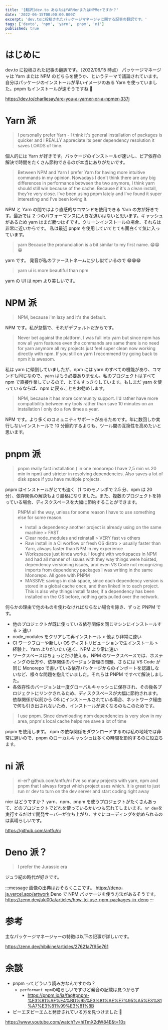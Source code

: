 ```yaml
---
title: '[翻訳]dev.to あなたはYARNerまたはNPMerですか？'
date: '2022-06-15T00:00:00.000Z'
excerpt: 'dev.toに投稿されたパッケージマネージャに関する記事の翻訳です。'
tags: ['devto', 'npm', 'yarn', 'pnpm', 'ni']
published: true
---
```


# はじめに

dev.to に投稿された記事の翻訳です。（2022/06/15 時点）
パッケージマネージャは Yarn または NPM のどちらを使うか、というテーマで議論されています。自分はパッケージのインストールが早いイメージのある Yarn を使っていました。pnpm もインストールが速そうですね 🤔

https://dev.to/charliesay/are-you-a-yarner-or-a-npmer-337j

# Yarn 派

> I personally prefer Yarn - I think it's general installation of packages is quicker and I REALLY appreciate its peer dependency resolution it saves LOADS of time.

個人的には Yarn が好きです。パッケージのインストールが速いし、ピア依存の解決で時間をたくさん節約できるのが本当にありがたいです。

> Between NPM and Yarn I prefer Yarn for having more intuitive commands in my opinion. Nowadays I don't think there are any big differences in performance between the two anymore, I think yarn should still win because of the cache. Because if it's a clean install, they're very close.
> I've been using pnpm lately and I've found it super interesting and I've been loving it.

NPM と Yarn の間ではより直感的なコマンドを使用できる Yarn の方が好きです。最近では 2 つのパフォーマンスに大きな違いはないと思います。キャッシュがあるため yarn はまだ勝つはずです。クリーンインストールの場合、それらは非常に近いからです。
私は最近 pnpm を使用していてとても面白くて気に入っています。

> yarn
> Because the pronunciation is a bit similar to my first name. 😁😁😁

yarn です。
発音が私のファーストネームに少し似ているので 😁😁😁

> yarn ui is more beautiful than npm

yarn の UI は npm より美しいです。

# NPM 派

> NPM, because i'm lazy and it's the default.

NPM です。私が怠惰で、それがデフォルトだからです。

> Never bet against the platform, I was full into yarn but since npm has now all yarn features even the commands are same there is no need for yarn anymore all my projects just feel super clean now working directly with npm. If you still on yarn I recommend try going back to npm it is awesom.

私は yarn に傾倒していましたが、npm には yarn のすべての機能があり、コマンドも同じなので、yarn はもう必要ありません。私のプロジェクトはすべて npm で直接作業しているので、とてもすっきりしています。もしまだ yarn を使っているならば、npm に戻ることをお勧めします。

> NPM, because it has more community support. I'd rather have more compatibility between my tools rather than save 10 minutes on an installation I only do a few times a year.

NPM です。より多くのコミュニティサポートがあるためです。年に数回しか実行しないインストールで 10 分節約するよりも、ツール間の互換性を高めたいと思います。

# pnpm 派

> pnpm really fast installation ( in one monorepo I have 2,5 min vs 20 min in npm) and stricter in resolving dependencies. Also saves a lot of disk space if you have multiple projects.

pnpm はインストールがとても速く（1 つのモノレポで 2.5 分、npm は 20 分）、依存関係の解決もより厳格になりました。また、複数のプロジェクトを持っている場合、ディスクスペースを大幅に節約することができます。

> PNPM all the way, unless for some reason I have to use something else for some reason.
>
> - Install a dependency another project is already using on the same machine > FAST
> - Clear node_modules and reinstall > VERY fast vs others
> - Raw install in a CI worflow or fresh OS distro > usually faster than Yarn, always faster than NPM in my experience
> - Workspaces just kinda works. I fought with workspaces in NPM and had all manner of issues with they way things were hoisted, dependency versioning issues, and even VS Code not recognizing imports from dependency packages I was writing in the same Monorepo. All gone with PNPM
> - MASSIVE savings in disk space, since each dependency version is stored in a global cache once, and then linked in to each project. This is also why things install faster, if a dependency has been installed on the OS before, nothing gets pulled over the network.

何らかの理由で他のものを使わなければならない場合を除き、ずっと PNPM です。

- 他のプロジェクトが既に使っている依存関係を同じマシンにインストールする > 速い
- node_modules をクリアして再インストール > 他より非常に速い
- CI ワークフローや新しい OS ディストリビューションで生インストール > 経験上、Yarn よりだいたい速く、NPM より常に速い
- ワークスペースはちょっとだけ使える。NPM のワークスペースでは、ホスティングの仕方や、依存関係のバージョン管理の問題、さらには VS Code が同じ Monorepo で書いている依存パッケージからのインポートを認識しないなど、様々な問題を抱えていました。それらは PNPM ですべて解決しました。
- 各依存性のバージョンは一度グローバルキャッシュに保存され、その後各プロジェクトにリンクされるため、ディスクスペースが大幅に節約されます。依存関係が以前から OS にインストールされている場合、ネットワーク経由で何も引き出されないため、インストールが速くなるのもこのためです。

> I use pnpm.
> Since downloading npm dependencies is very slow in my area, pnpm's local cache helps me save a lot of time

pnpm を使用します。
npm の依存関係をダウンロードするのは私の地域では非常に遅いので、pnpm のローカルキャッシュは多くの時間を節約するのに役立ちます。

# ni 派

> ni-er?
> github.com/antfu/ni
> I've so many projects with yarn, npm and pnpm that I always forget which project uses which. It is great to just run nr dev to turn on the dev server and start coding right away

nier はどうですか？
yarn、npm、pnpm を使うプロジェクトがたくさんあって、どのプロジェクトでどれを使っているかいつも忘れてしまいます。`nr dev`を実行するだけで開発サーバーが立ち上がり、すぐにコーディングを始められるのは素晴らしいです。

https://github.com/antfu/ni

# Deno 派？

> I prefer the Jurassic era

ジュラ紀の時代が好きです。

<!-- ![](https://storage.googleapis.com/zenn-user-upload/42b047477472-20220615.jpeg =250x)
_DENOLAND_ -->

:::message
画像の出典はおそらくここです。
https://deno-ja.vercel.app/artwork
Deno で NPM パッケージを使う方法があるそうです。
https://zenn.dev/uki00a/articles/how-to-use-npm-packages-in-deno
:::

# 参考

主なパッケージマネージャーの特徴は以下の記事が詳しいです。

https://zenn.dev/hibikine/articles/27621a7f95e761

# 余談

- pnpm ってどういう読み方なんですかね？
  - `performant npm`の略らしいですけど発音の記載は見つからず
    - https://pnpm.io/ja/faq#pnpm-%E3%81%AF%E4%BD%95%E3%81%AE%E7%95%A5%E3%81%A7%E3%81%99%E3%81%8B
- ピーエヌピーエムと発音されている方を見つけました 🤔

https://www.youtube.com/watch?v=hiTmX2dW84E&t=10s
